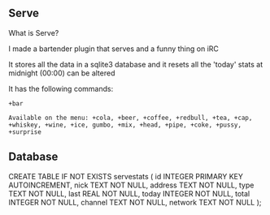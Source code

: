 ## Serve

What is Serve?

I made a bartender plugin that serves and a funny thing on iRC

It stores all the data in a sqlite3 database
and it resets all the 'today' stats at midnight (00:00) can be altered 

It has the following commands:

`+bar`

`Available on the menu: +cola, +beer, +coffee, +redbull, +tea, +cap, +whiskey, +wine, +ice, gumbo, +mix, +head, +pipe, +coke, +pussy, +surprise`


## Database
CREATE TABLE IF NOT EXISTS servestats (
                id INTEGER PRIMARY KEY AUTOINCREMENT,
                nick TEXT NOT NULL,
                address TEXT NOT NULL,
                type TEXT NOT NULL,
                last REAL NOT NULL,
                today INTEGER NOT NULL,
                total INTEGER NOT NULL,
                channel TEXT NOT NULL,
                network TEXT NOT NULL
);                
